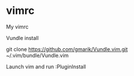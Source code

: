 vimrc
=====

My vimrc

Vundle install

git clone https://github.com/gmarik/Vundle.vim.git ~/.vim/bundle/Vundle.vim

Launch vim and run :PluginInstall
